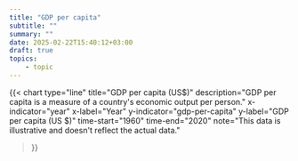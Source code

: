 ```yaml
---
title: "GDP per capita"
subtitle: ""
summary: ""
date: 2025-02-22T15:40:12+03:00
draft: true
topics:
    - topic
---
```


{{< chart
    type="line"
    title="GDP per capita (US$)"
    description="GDP per capita is a measure of a country's economic output per person."
    x-indicator="year"
    x-label="Year"
    y-indicator="gdp-per-capita"
    y-label="GDP per capita (US $)"
    time-start="1960"
    time-end="2020"
    note="This data is illustrative and doesn't reflect the actual data."
>}}
